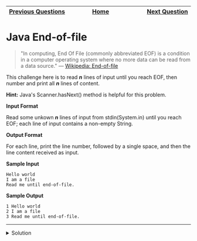 | <img width=1000>[Previous Questions](https://github.com/Kevin-Lago/java-hackerrank-solutions/tree/main/src/java.introduction/java_datatypes)</img> | <img width=1000>[Home](https://github.com/Kevin-Lago/java-hackerrank-solutions)</img> | <img width=1000>[Next Question](https://github.com/Kevin-Lago/java-hackerrank-solutions/tree/main/src/java.introduction/java_static_initializer_block)</img> |
|:---|:---:|---:|

# Java End-of-file

> "In computing, End Of File (commonly abbreviated EOF) is a condition in a computer operating system where no more data can be read from a data source." — [Wikipedia: End-of-file](https://en.wikipedia.org/wiki/End-of-file)

This challenge here is to read ___n___ lines of input until you reach EOF, then number and print all ___n___ lines of content.

__Hint:__ Java's Scanner.hasNext() method is helpful for this problem.

__Input Format__

Read some unkown ___n___ lines of input from stdin(System.in) until you reach EOF; each line of input contains a non-empty String.

__Output Format__

For each line, print the line number, followed by a single space, and then the line content received as input.

__Sample Input__

```
Hello world
I am a file
Read me until end-of-file.
```

__Sample Output__

```
1 Hello world
2 I am a file
3 Read me until end-of-file.
```

---

<details><summary>Solution</summary>
    
```java
import java.util.Scanner;

public class Solution {

    public static void main(String[] args) {
        Scanner scanner = new Scanner(System.in);
        int line = 0;

        while(scanner.hasNext()) {
            line++;
            System.out.println(line + " " + scanner.nextLine());
        }

        scanner.close();
    }

}
```
</details>
